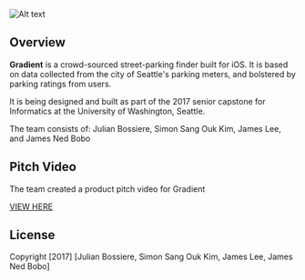 ![Alt text](http://imgur.com/AiTO5ah "Optional title")

## Overview

**Gradient** is a crowd-sourced street-parking finder built for iOS. It is based on data collected from the city of Seattle's parking meters, and bolstered by parking ratings from users.

It is being designed and built as part of the 2017 senior capstone for Informatics at the University of Washington, Seattle.

The team consists of: Julian Bossiere, Simon Sang Ouk Kim, James Lee, and James Ned Bobo 


## Pitch Video 

The team created a product pitch video for Gradient

[VIEW HERE](https://www.youtube.com/watch?v=KLtnhNil7Ns)





## License

Copyright [2017] [Julian Bossiere, Simon Sang Ouk Kim, James Lee, James Ned Bobo]
